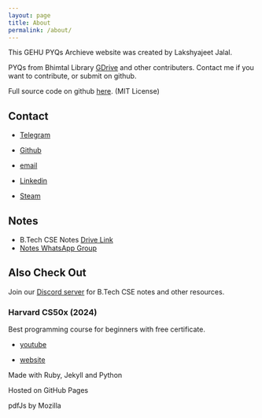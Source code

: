 ```yaml
---
layout: page
title: About
permalink: /about/
---
```


This GEHU PYQs Archieve website was created by Lakshyajeet Jalal.

PYQs from Bhimtal Library [GDrive](https://drive.google.com/drive/folders/1pRpVF6vs7-EFgUBcVXgcxmHswz1MeM7a) and other contributers. Contact me if you want to contribute, or submit on github.

Full source code on github [here](https://github.com/gehuhaldwani/pyqs). (MIT License)

## Contact

-   [Telegram](https://t.me/mglsj)

-   [Github](https://github.com/MG-LSJ)

-   [email](mailto:lakshyajeetjalal@duck.com)

-   [Linkedin](https://www.linkedin.com/in/lakshyajeet-jalal/)

-   [Steam](https://steamcommunity.com/id/MasterGamerLSJ/)

## Notes

-   B.Tech CSE Notes [Drive Link](https://bit.ly/btechcsenotes)
-   [Notes WhatsApp Group](https://whatsapp.com/channel/0029VaF8dCJAu3aFznmMXb2r)

## Also Check Out

Join our [Discord server](https://discord.gg/u5QVwjKWWf) for B.Tech CSE notes and other resources.

### Harvard CS50x (2024)

Best programming course for beginners with free certificate.

-   [youtube](https://www.youtube.com/playlist?list=PLhQjrBD2T381WAHyx1pq-sBfykqMBI7V4)

-   [website](https://cs50.harvard.edu/x/2024/)

Made with Ruby, Jekyll and Python

Hosted on GitHub Pages

pdfJs by Mozilla
